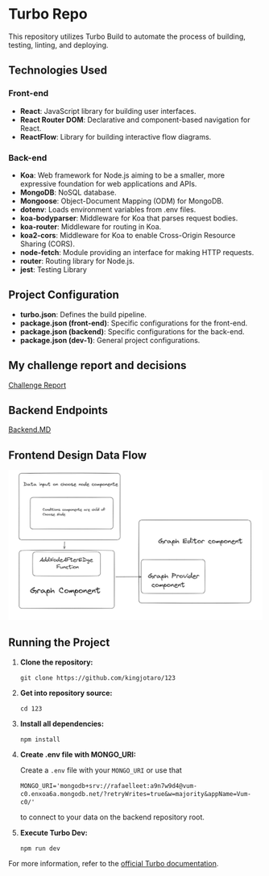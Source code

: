 # Turbo Repo

This repository utilizes Turbo Build to automate the process of building, testing, linting, and deploying.

## Technologies Used

### Front-end

- **React**: JavaScript library for building user interfaces.
- **React Router DOM**: Declarative and component-based navigation for React.
- **ReactFlow**: Library for building interactive flow diagrams.

### Back-end

- **Koa**: Web framework for Node.js aiming to be a smaller, more expressive foundation for web applications and APIs.
- **MongoDB**: NoSQL database.
- **Mongoose**: Object-Document Mapping (ODM) for MongoDB.
- **dotenv**: Loads environment variables from .env files.
- **koa-bodyparser**: Middleware for Koa that parses request bodies.
- **koa-router**: Middleware for routing in Koa.
- **koa2-cors**: Middleware for Koa to enable Cross-Origin Resource Sharing (CORS).
- **node-fetch**: Module providing an interface for making HTTP requests.
- **router**: Routing library for Node.js.
- **jest**: Testing Library

## Project Configuration

- **turbo.json**: Defines the build pipeline.
- **package.json (front-end)**: Specific configurations for the front-end.
- **package.json (backend)**: Specific configurations for the back-end.
- **package.json (dev-1)**: General project configurations.

## My challenge report and decisions

[Challenge Report](ChallengeReport.md)

## Backend Endpoints

[Backend.MD](Backend.md)

## Frontend Design Data Flow 

![design data front](image-1.png)


## Running the Project

1. **Clone the repository:**

    ```
    git clone https://github.com/kingjotaro/123
    ```

2. **Get into repository source:** 

    ```
    cd 123
    ```

3. **Install all dependencies:**

    ```
    npm install
    ```

4. **Create .env file with MONGO_URI:** 

   Create a `.env` file with your `MONGO_URI` or use that 
   ```
   MONGO_URI='mongodb+srv://rafaelleet:a9n7w9d4@vum-c0.enxoa6a.mongodb.net/?retryWrites=true&w=majority&appName=Vum-c0/'
   ```
    to connect to your data on the backend repository root.


5. **Execute Turbo Dev:**

    ```
    npm run dev
    ```


For more information, refer to the [official Turbo documentation](https://turbo.build/docs).

